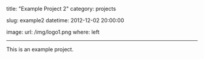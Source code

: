 title: "Example Project 2"
category: projects

slug: example2
datetime: 2012-12-02 20:00:00

image:
    url: /img/logo1.png
    where: left

---

This is an example project.

